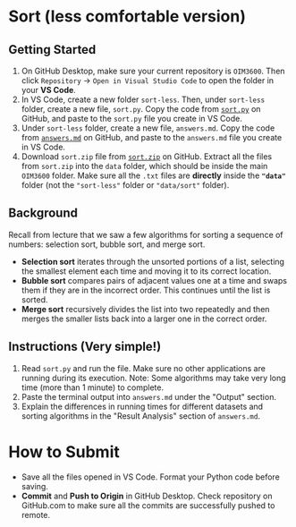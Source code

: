 # Sort (less comfortable version)

## Getting Started

1. On GitHub Desktop, make sure your current repository is `OIM3600`. Then click `Repository` -> `Open in Visual Studio Code` to open the folder in your **VS Code**.
2. In VS Code, create a new folder `sort-less`. Then, under `sort-less` folder, create a new file, `sort.py`. Copy the code from [`sort.py`](./sort-less/sort.py) on GitHub, and paste to the `sort.py` file you create in VS Code.
3. Under `sort-less` folder, create a new file, `answers.md`. Copy the code from [`answers.md`](./sort-less/answers.md) on GitHub, and paste to the `answers.md` file you create in VS Code.
4. Download `sort.zip` file from [`sort.zip`](./sort-more/sort.zip) on GitHub. Extract all the files from `sort.zip` into the `data` folder, which should be inside the main `OIM3600` folder. Make sure all the `.txt` files are **directly** inside the **`"data"`** folder (not the `"sort-less"` folder or `"data/sort"` folder).

## Background

Recall from lecture that we saw a few algorithms for sorting a sequence of numbers: selection sort, bubble sort, and merge sort.

- **Selection sort** iterates through the unsorted portions of a list, selecting the smallest element each time and moving it to its correct location.
- **Bubble sort** compares pairs of adjacent values one at a time and swaps them if they are in the incorrect order. This continues until the list is sorted.
- **Merge sort** recursively divides the list into two repeatedly and then merges the smaller lists back into a larger one in the correct order.


## Instructions (Very simple!)

1. Read `sort.py` and run the file. Make sure no other applications are running during its execution. Note: Some algorithms may take very long time (more than 1 minute) to complete.
2. Paste the terminal output into `answers.md` under the "Output" section.
3. Explain the differences in running times for different datasets and sorting algorithms in the "Result Analysis" section of `answers.md`.


# How to Submit

- Save all the files opened in VS Code. Format your Python code before saving.
- **Commit** and **Push to Origin** in GitHub Desktop. Check repository on GitHub.com to make sure all the commits are successfully pushed to remote.